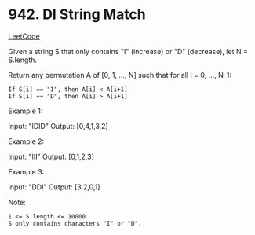 # 942. DI String Match

[LeetCode](https://leetcode.com/problems/di-string-match/)

Given a string S that only contains "I" (increase) or "D" (decrease), let N = S.length.

Return any permutation A of [0, 1, ..., N] such that for all i = 0, ..., N-1:

    If S[i] == "I", then A[i] < A[i+1]
    If S[i] == "D", then A[i] > A[i+1]



Example 1:

Input: "IDID"
Output: [0,4,1,3,2]

Example 2:

Input: "III"
Output: [0,1,2,3]

Example 3:

Input: "DDI"
Output: [3,2,0,1]



Note:

    1 <= S.length <= 10000
    S only contains characters "I" or "D".

